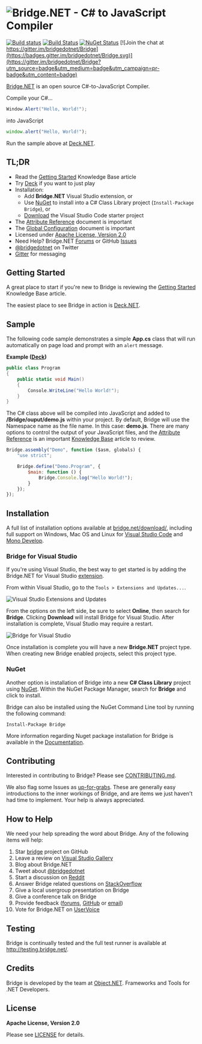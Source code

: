 # ![Bridge.NET - C# to JavaScript Compiler](https://cloud.githubusercontent.com/assets/62210/13193769/bce9470e-d73b-11e5-8fc6-1ab4c8f9218f.png)

[![Build status](https://ci.appveyor.com/api/projects/status/nm2f0c0u1jx0sniq/branch/master?svg=true)](https://ci.appveyor.com/project/ObjectDotNet/bridge/branch/master)
[![Build Status](https://travis-ci.org/bridgedotnet/Bridge.svg?branch=master)](https://travis-ci.org/bridgedotnet/Bridge)
[![NuGet Status](https://img.shields.io/nuget/v/Bridge.svg?style=flat-square)](https://www.nuget.org/packages/Bridge)
[![Join the chat at https://gitter.im/bridgedotnet/Bridge](https://badges.gitter.im/bridgedotnet/Bridge.svg)](https://gitter.im/bridgedotnet/Bridge?utm_source=badge&utm_medium=badge&utm_campaign=pr-badge&utm_content=badge)

[Bridge.NET](http://bridge.net/) is an open source C#-to-JavaScript Compiler.

Compile your C#...

```csharp
Window.Alert("Hello, World!");
```

into JavaScript

```javascript
window.alert("Hello, World!");
```

Run the sample above at [Deck.NET](http://deck.net/3642cccab693782704ec59554522af98).

## TL;DR

* Read the [Getting Started](http://bridge.net/docs/getting-started/) Knowledge Base article
* Try [Deck](http://deck.net/) if you want to just play
* Installation:
  * Add **Bridge.NET** Visual Studio extension, or 
  * Use [NuGet](https://www.nuget.org/packages/bridge) to install into a C# Class Library project (`Install-Package Bridge`), or
  * [Download](http://bridge.net/download/) the Visual Studio Code starter project
* The [Attribute Reference](http://bridge.net/docs/attribute-reference/) document is important
* The [Global Configuration](http://bridge.net/docs/global-configuration/) document is important
* Licensed under [Apache License, Version 2.0](LICENSE)
* Need Help? Bridge.NET [Forums](http://forums.bridge.net/) or GitHub [Issues](https://github.com/bridgedotnet/Bridge/issues)
* [@bridgedotnet](https://twitter.com/bridgedotnet) on Twitter
* [Gitter](https://gitter.im/bridgedotnet/Bridge) for messaging

## Getting Started

A great place to start if you're new to Bridge is reviewing the [Getting Started](http://bridge.net/docs/getting-started/) Knowledge Base article.

The easiest place to see Bridge in action is [Deck.NET](http://deck.net/). 

## Sample

The following code sample demonstrates a simple **App.cs** class that will run automatically on page load and prompt with an `alert` message.

**Example ([Deck](http://deck.net/7fb39e336182bea04c695ab43379cd8c))**

```csharp
public class Program
{
    public static void Main()
    {
        Console.WriteLine("Hello World!");
    }
}
```

The C# class above will be compiled into JavaScript and added to **/Bridge/ouput/demo.js** within your project. By default, Bridge will use the Namespace name as the file name. In this case: **demo.js**. There are many options to control the output of your JavaScript files, and the [Attribute Reference](http://bridge.net/docs/attribute-reference/) is an important [Knowledge Base](http://bridge.net/docs/) article to review. 

```javascript
Bridge.assembly("Demo", function ($asm, globals) {
    "use strict";

    Bridge.define("Demo.Program", {
        $main: function () {
            Bridge.Console.log("Hello World!");
        }
    });
});
```
## Installation

A full list of installation options available at [bridge.net/download/](http://bridge.net/download/), including full support on Windows, Mac OS and Linux for [Visual Studio Code](https://code.visualstudio.com/) and [Mono Develop](http://www.monodevelop.com/).

### Bridge for Visual Studio

If you're using Visual Studio, the best way to get started is by adding the Bridge.NET for Visual Studio [extension](https://visualstudiogallery.msdn.microsoft.com/dca5c80f-a0df-4944-8343-9c905db84757).

From within Visual Studio, go to the `Tools > Extensions and Updates...`.

![Visual Studio Extensions and Updates](https://cloud.githubusercontent.com/assets/62210/13193691/10876f0a-d73a-11e5-809d-69b090da6769.png)

From the options on the left side, be sure to select **Online**, then search for **Bridge**. Clicking **Download** will install Bridge for Visual Studio. After installation is complete, Visual Studio may require a restart. 

![Bridge for Visual Studio](https://cloud.githubusercontent.com/assets/62210/13193692/10964c46-d73a-11e5-8350-700236c98016.png)

Once installation is complete you will have a new **Bridge.NET** project type. When creating new Bridge enabled projects, select this project type. 
### NuGet

Another option is installation of Bridge into a new **C# Class Library** project using [NuGet](https://www.nuget.org/packages/bridge). Within the NuGet Package Manager, search for **Bridge** and click to install. 

Bridge can also be installed using the NuGet Command Line tool by running the following command:

```
Install-Package Bridge
```

More information regarding Nuget package installation for Bridge is available in the [Documentation](http://bridge.net/docs/nuget-installation/).

## Contributing

Interested in contributing to Bridge? Please see [CONTRIBUTING.md](https://github.com/bridgedotnet/Bridge/blob/master/.github/CONTRIBUTING.md).

We also flag some Issues as [up-for-grabs](https://github.com/bridgedotnet/Bridge/issues?q=is%3Aopen+is%3Aissue+label%3Aup-for-grabs). These are generally easy introductions to the inner workings of Bridge, and are items we just haven't had time to implement. Your help is always appreciated.

## How to Help

We need your help spreading the word about Bridge. Any of the following items will help:

1. Star [bridge](https://github.com/bridgedotnet/Bridge/) project on GitHub
1. Leave a review on [Visual Studio Gallery](https://marketplace.visualstudio.com/items?itemName=BridgeNET.BridgeNET)
1. Blog about Bridge.NET
1. Tweet about [@bridgedotnet](https://twitter.com/bridgedotnet)
1. Start a discussion on [Reddit](reddit.com/r/programming)
1. Answer Bridge related questions on [StackOverflow](http://stackoverflow.com/questions/tagged/bridge.net)
1. Give a local usergroup presentation on Bridge
1. Give a conference talk on Bridge
1. Provide feedback ([forums](http://forums.bridge.net), [GitHub](https://github.com/bridgedotnet/Bridge/issues) or [email](mailto:hello@bridge.net))
1. Vote for Bridge.NET on [UserVoice](https://visualstudio.uservoice.com/forums/121579-visual-studio-ide/suggestions/17335078-support-bridge-net)

## Testing

Bridge is continually tested and the full test runner is available at http://testing.bridge.net/. 

## Credits

Bridge is developed by the team at [Object.NET](http://object.net/). Frameworks and Tools for .NET Developers.

## License

**Apache License, Version 2.0**

Please see [LICENSE](LICENSE) for details.
